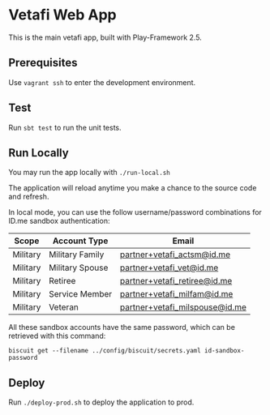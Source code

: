 # Vetafi Web App

This is the main vetafi app, built with Play-Framework 2.5.

## Prerequisites

Use `vagrant ssh` to enter the development environment.

## Test

Run `sbt test` to run the unit tests.

## Run Locally

You may run the app locally with `./run-local.sh`

The application will reload anytime you make a chance to the source code and refresh.

In local mode, you can use the follow username/password combinations for ID.me sandbox authentication:

| Scope | Account Type | Email |
|-------|--------------|-------|
| Military | Military Family | partner+vetafi_actsm@id.me |
| Military | Military Spouse | partner+vetafi_vet@id.me |
| Military | Retiree | partner+vetafi_retiree@id.me |
| Military | Service Member | partner+vetafi_milfam@id.me |
| Military | Veteran | partner+vetafi_milspouse@id.me |

All these sandbox accounts have the same password, which can be retrieved with this command:

```
biscuit get --filename ../config/biscuit/secrets.yaml id-sandbox-password
```

## Deploy

Run `./deploy-prod.sh` to deploy the application to prod.
